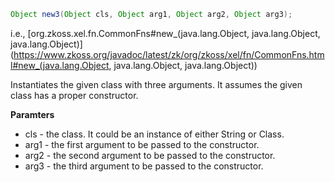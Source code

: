 ```java
Object new3(Object cls, Object arg1, Object arg2, Object arg3);
```

  
i.e.,
[org.zkoss.xel.fn.CommonFns#new_(java.lang.Object, java.lang.Object, java.lang.Object)](https://www.zkoss.org/javadoc/latest/zk/org/zkoss/xel/fn/CommonFns.html#new_(java.lang.Object, java.lang.Object, java.lang.Object))

Instantiates the given class with three arguments. It assumes the given
class has a proper constructor.

**Paramters**

- cls - the class. It could be an instance of either String or Class.
- arg1 - the first argument to be passed to the constructor.
- arg2 - the second argument to be passed to the constructor.
- arg3 - the third argument to be passed to the constructor.



